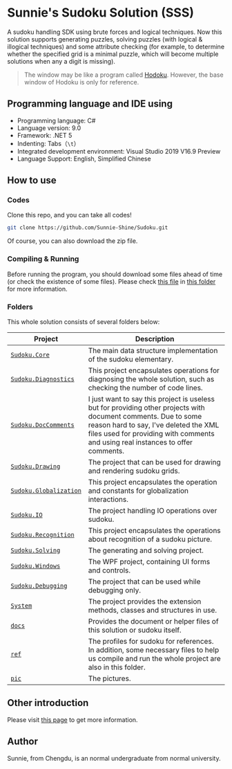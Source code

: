 # Sunnie's Sudoku Solution (SSS)

A sudoku handling SDK using brute forces and logical techniques. Now this solution supports generating puzzles, solving puzzles (with logical & illogical techniques) and some attribute checking (for example, to determine whether the specified grid is a minimal puzzle, which will become multiple solutions when any a digit is missing).

> The window may be like a program called [Hodoku](http://hodoku.sourceforge.net/en/index.php). However, the base window of Hodoku is only for reference.



## Programming language and IDE using

* Programming language: C#
* Language version: 9.0
* Framework: .NET 5
* Indenting: Tabs（`\t`）
* Integrated development environment: Visual Studio 2019 V16.9 Preview
* Language Support: English, Simplified Chinese



## How to use

### Codes

Clone this repo, and you can take all codes!

```bash
git clone https://github.com/Sunnie-Shine/Sudoku.git
```

Of course, you can also download the zip file.



### Compiling & Running

Before running the program, you should download some files ahead of time (or check the existence of some files). Please check [this file](https://github.com/Sunnie-Shine/Sudoku/blob/master/ref/require/ReadMe.txt) in [this folder](https://github.com/Sunnie-Shine/Sudoku/tree/master/ref/require) for more information.



### Folders

This whole solution consists of several folders below:

| Project                                                      | Description                                                  |
| ------------------------------------------------------------ | ------------------------------------------------------------ |
| [`Sudoku.Core`](https://github.com/Sunnie-Shine/Sudoku/tree/master/Sudoku.Core) | The main data structure implementation of the sudoku elementary. |
| [`Sudoku.Diagnostics`](https://github.com/Sunnie-Shine/Sudoku/tree/master/Sudoku.Diagnostics) | This project encapsulates operations for diagnosing the whole solution, such as checking the number of code lines. |
| [`Sudoku.DocComments`](https://github.com/Sunnie-Shine/Sudoku/tree/master/Sudoku.DocComments) | I just want to say this project is useless but for providing other projects with document comments. Due to some reason hard to say, I've deleted the XML files used for providing with comments and using real instances to offer comments. |
| [`Sudoku.Drawing`](https://github.com/Sunnie-Shine/Sudoku/tree/master/Sudoku.Drawing) | The project that can be used for drawing and rendering sudoku grids. |
| [`Sudoku.Globalization`](https://github.com/Sunnie-Shine/Sudoku/tree/master/Sudoku.Globalization) | This project encapsulates the operation and constants for globalization interactions. |
| [`Sudoku.IO`](https://github.com/Sunnie-Shine/Sudoku/tree/master/Sudoku.IO) | The project handling IO operations over sudoku.              |
| [`Sudoku.Recognition`](https://github.com/Sunnie-Shine/Sudoku/tree/master/Sudoku.Recognition) | This project encapsulates the operations about recognition of a sudoku picture. |
| [`Sudoku.Solving`](https://github.com/Sunnie-Shine/Sudoku/tree/master/Sudoku.Solving) | The generating and solving project.                          |
| [`Sudoku.Windows`](https://github.com/Sunnie-Shine/Sudoku/tree/master/Sudoku.Windows) | The WPF project, containing UI forms and controls.           |
| [`Sudoku.Debugging`](https://github.com/Sunnie-Shine/Sudoku/tree/master/Sudoku.Debugging) | The project that can be used while debugging only.           |
| [`System`](https://github.com/Sunnie-Shine/Sudoku/tree/master/System) | The project provides the extension methods, classes and structures in use. |
| [`docs`](https://github.com/SunnieShine/Sudoku/tree/master/docs) | Provides the document or helper files of this solution or sudoku itself. |
| [`ref`](https://github.com/Sunnie-Shine/Sudoku/tree/master/ref) | The profiles for sudoku for references. In addition, some necessary files to help us compile and run the whole project are also in this folder. |
| [`pic`](https://github.com/Sunnie-Shine/Sudoku/tree/master/pic) | The pictures.                                                |



## Other introduction

Please visit [this page](https://sunnieshine.github.io/Sudoku/index) to get more information.



## Author

Sunnie, from Chengdu, is an normal undergraduate from normal university.


